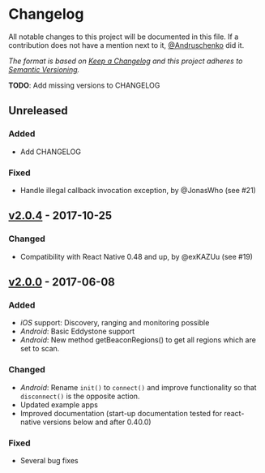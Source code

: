 # Changelog

All notable changes to this project will be documented in this file. If a contribution does not have a mention next to it, [@Andruschenko](https://github.com/Andruschenko) did it.

_The format is based on [Keep a Changelog](http://keepachangelog.com/) and this project adheres to [Semantic Versioning](http://semver.org/)._

**TODO**: Add missing versions to CHANGELOG

## Unreleased

### Added
* Add CHANGELOG

### Fixed
* Handle illegal callback invocation exception, by @JonasWho (see #21)

## [v2.0.4] - 2017-10-25

### Changed
* Compatibility with React Native 0.48 and up, by @exKAZUu (see #19)

## [v2.0.0] - 2017-06-08

### Added
* _iOS_ support: Discovery, ranging and monitoring possible
* _Android_: Basic Eddystone support
* _Android_: New method getBeaconRegions() to get all regions which are set to scan.


### Changed
* _Android_: Rename `init()` to `connect()` and improve functionality so that `disconnect()` is the opposite action.
* Updated example apps
* Improved documentation (start-up documentation tested for react-native versions below and after 0.40.0)

### Fixed
* Several bug fixes

[unreleased]: https://github.com/Artirigo/react-native-kontaktio/compare/v2.0.4...master
[v2.0.4]: https://github.com/Artirigo/react-native-kontaktio/compare/v2.0.3...v2.0.4
[v2.0.0]: https://github.com/Artirigo/react-native-kontaktio/compare/v1.2.0...v2.0.0